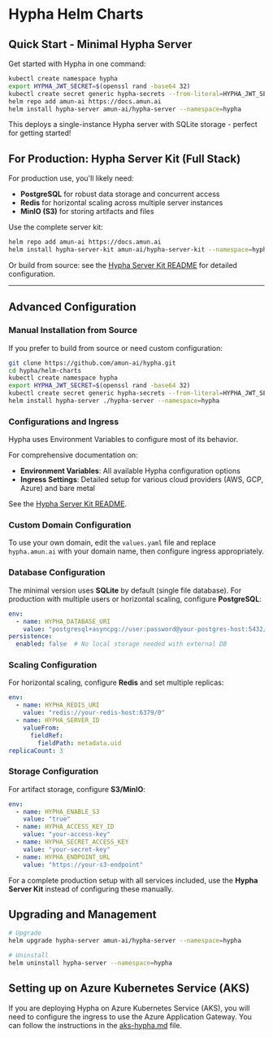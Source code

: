 # Hypha Helm Charts

## Quick Start - Minimal Hypha Server

Get started with Hypha in one command:

```bash
kubectl create namespace hypha
export HYPHA_JWT_SECRET=$(openssl rand -base64 32)
kubectl create secret generic hypha-secrets --from-literal=HYPHA_JWT_SECRET=$HYPHA_JWT_SECRET --namespace=hypha
helm repo add amun-ai https://docs.amun.ai
helm install hypha-server amun-ai/hypha-server --namespace=hypha
```

This deploys a single-instance Hypha server with SQLite storage - perfect for getting started!

## For Production: Hypha Server Kit (Full Stack)

For production use, you'll likely need:
- **PostgreSQL** for robust data storage and concurrent access
- **Redis** for horizontal scaling across multiple server instances  
- **MinIO (S3)** for storing artifacts and files

Use the complete server kit:

```bash
helm repo add amun-ai https://docs.amun.ai
helm install hypha-server-kit amun-ai/hypha-server-kit --namespace=hypha
```

Or build from source: see the [Hypha Server Kit README](./hypha-server-kit/README.md) for detailed configuration.

---

## Advanced Configuration

### Manual Installation from Source

If you prefer to build from source or need custom configuration:

```bash
git clone https://github.com/amun-ai/hypha.git
cd hypha/helm-charts
kubectl create namespace hypha
export HYPHA_JWT_SECRET=$(openssl rand -base64 32)
kubectl create secret generic hypha-secrets --from-literal=HYPHA_JWT_SECRET=$HYPHA_JWT_SECRET --namespace=hypha
helm install hypha-server ./hypha-server --namespace=hypha
```

### Configurations and Ingress

Hypha uses Environment Variables to configure most of its behavior.

For comprehensive documentation on:
- **Environment Variables**: All available Hypha configuration options
- **Ingress Settings**: Detailed setup for various cloud providers (AWS, GCP, Azure) and bare metal

See the [Hypha Server Kit README](./hypha-server-kit/README.md).

### Custom Domain Configuration

To use your own domain, edit the `values.yaml` file and replace `hypha.amun.ai` with your domain name, then configure ingress appropriately.

### Database Configuration

The minimal version uses **SQLite** by default (single file database). For production with multiple users or horizontal scaling, configure **PostgreSQL**:

```yaml
env:
  - name: HYPHA_DATABASE_URI
    value: "postgresql+asyncpg://user:password@your-postgres-host:5432/hypha-db"
persistence:
  enabled: false  # No local storage needed with external DB
```

### Scaling Configuration

For horizontal scaling, configure **Redis** and set multiple replicas:

```yaml
env:
  - name: HYPHA_REDIS_URI
    value: "redis://your-redis-host:6379/0"
  - name: HYPHA_SERVER_ID
    valueFrom:
      fieldRef:
        fieldPath: metadata.uid
replicaCount: 3
```

### Storage Configuration

For artifact storage, configure **S3/MinIO**:

```yaml
env:
  - name: HYPHA_ENABLE_S3
    value: "true"
  - name: HYPHA_ACCESS_KEY_ID
    value: "your-access-key"
  - name: HYPHA_SECRET_ACCESS_KEY
    value: "your-secret-key"
  - name: HYPHA_ENDPOINT_URL
    value: "https://your-s3-endpoint"
```

For a complete production setup with all services included, use the **Hypha Server Kit** instead of configuring these manually.

## Upgrading and Management

```bash
# Upgrade
helm upgrade hypha-server amun-ai/hypha-server --namespace=hypha

# Uninstall  
helm uninstall hypha-server --namespace=hypha
```

## Setting up on Azure Kubernetes Service (AKS)

If you are deploying Hypha on Azure Kubernetes Service (AKS), you will need to configure the ingress to use the Azure Application Gateway. You can follow the instructions in the [aks-hypha.md](aks-hypha.md) file.